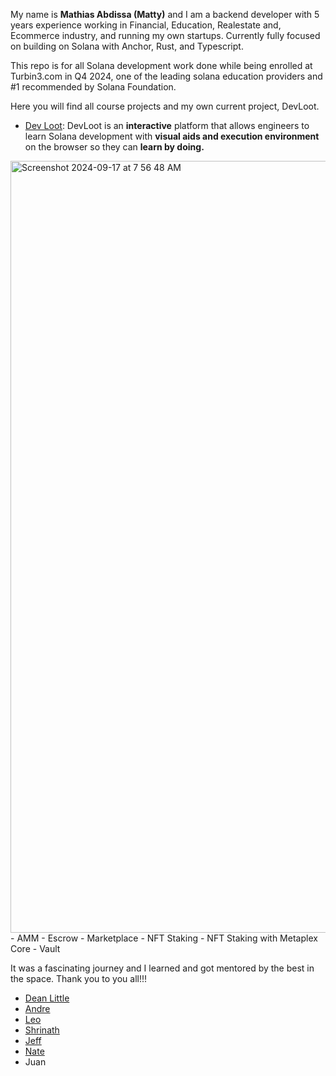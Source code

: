 My name is **Mathias Abdissa (Matty)** and I am a backend developer with 5 years experience working in Financial, Education, Realestate and, Ecommerce industry, and running my own startups. Currently fully focused on building on Solana with Anchor, Rust, and Typescript.

This repo is for all Solana development work done while being enrolled at Turbin3.com in Q4 2024, one of the leading solana education providers and #1 recommended by Solana Foundation.

Here you will find all course projects and my own current project, DevLoot.

- [Dev Loot](https://github.com/matiman/Q3T_Sol_Matty/tree/main/capstone_DevLoot): DevLoot is an **interactive** platform that allows engineers to learn Solana development with **visual aids and execution environment** on the browser so they can **learn by doing.**

<img width="1235" alt="Screenshot 2024-09-17 at 7 56 48 AM" src="https://github.com/user-attachments/assets/bdfbd7ae-6c2e-461a-8d21-42d77271e91b">
- AMM
- Escrow
- Marketplace
- NFT Staking
- NFT Staking with Metaplex Core
- Vault

It was a fascinating journey and I learned and got mentored by the best in the space. Thank you to you all!!!
 - [Dean Little](https://github.com/deanmlittle/)
 - [Andre](https://github.com/ASCorreia)
 - [Leo](https://github.com/L0STE)
 - [Shrinath](https://github.com/ShrinathNR/rust_learning)
 - [Jeff](https://x.com/japarjam)
 - [Nate](https://x.com/qubitn8)
 - Juan 

